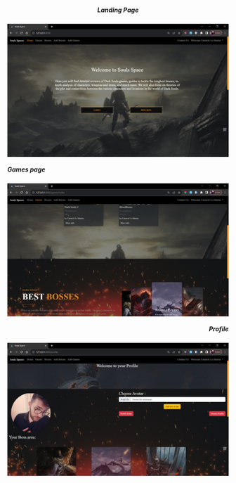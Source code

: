 <div align="center">
 <h5>Landing Page</h5>
<img hight="300" width="700" alt="img" align="center" src="https://github.com/MeloLM/Carmelo_GamesSpace/blob/main/assets/screen_landPage.png">
</div>
<div align="left">
 <h5>Games page</h5>
<img hight="300" width="700" alt="img" align="center" src="https://github.com/MeloLM/Carmelo_GamesSpace/blob/main/assets/screen_gamesPage.png">
</div>
<div align="right">
 <h5>Profile</h5>
<img hight="300" width="700" alt="img" align="center" src="https://github.com/MeloLM/Carmelo_GamesSpace/blob/main/assets/screen_profilePage.png">
</div>
